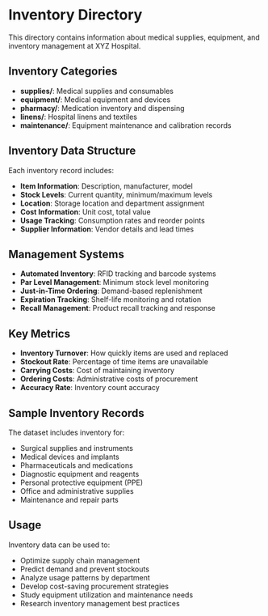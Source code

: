 # Inventory Directory

This directory contains information about medical supplies, equipment, and inventory management at XYZ Hospital.

## Inventory Categories

- **supplies/**: Medical supplies and consumables
- **equipment/**: Medical equipment and devices
- **pharmacy/**: Medication inventory and dispensing
- **linens/**: Hospital linens and textiles
- **maintenance/**: Equipment maintenance and calibration records

## Inventory Data Structure

Each inventory record includes:

- **Item Information**: Description, manufacturer, model
- **Stock Levels**: Current quantity, minimum/maximum levels
- **Location**: Storage location and department assignment
- **Cost Information**: Unit cost, total value
- **Usage Tracking**: Consumption rates and reorder points
- **Supplier Information**: Vendor details and lead times

## Management Systems

- **Automated Inventory**: RFID tracking and barcode systems
- **Par Level Management**: Minimum stock level monitoring
- **Just-in-Time Ordering**: Demand-based replenishment
- **Expiration Tracking**: Shelf-life monitoring and rotation
- **Recall Management**: Product recall tracking and response

## Key Metrics

- **Inventory Turnover**: How quickly items are used and replaced
- **Stockout Rate**: Percentage of time items are unavailable
- **Carrying Costs**: Cost of maintaining inventory
- **Ordering Costs**: Administrative costs of procurement
- **Accuracy Rate**: Inventory count accuracy

## Sample Inventory Records

The dataset includes inventory for:

- Surgical supplies and instruments
- Medical devices and implants
- Pharmaceuticals and medications
- Diagnostic equipment and reagents
- Personal protective equipment (PPE)
- Office and administrative supplies
- Maintenance and repair parts

## Usage

Inventory data can be used to:

- Optimize supply chain management
- Predict demand and prevent stockouts
- Analyze usage patterns by department
- Develop cost-saving procurement strategies
- Study equipment utilization and maintenance needs
- Research inventory management best practices
